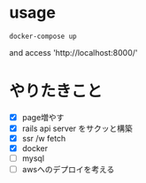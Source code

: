 # usage
```
docker-compose up
```
and access 'http://localhost:8000/'

# やりたきこと
- [x] page増やす
- [x] rails api server をサクッと構築
- [x] ssr /w fetch
- [x] docker
- [ ] mysql
- [ ] awsへのデプロイを考える
